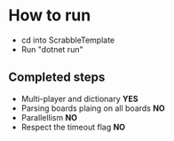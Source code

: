 # How to run
- cd into ScrabbleTemplate 
- Run "dotnet run"


## Completed steps
- Multi-player and dictionary **YES**
- Parsing boards plaing on all boards **NO**
- Parallellism **NO**
- Respect the timeout flag **NO**
